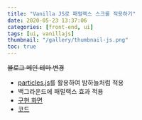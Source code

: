 ```yaml
---
title: "Vanilla JS로 패럴랙스 스크롤 적용하기"
date: 2020-05-23 13:37:06
categories: [front-end, ui]
tags: [ui, vanillajs]
thumbnail: "/gallery/thumbnail-js.png"
toc: true
---
```


<del>블로그 메인 테마 변경</dle>
* [particles.js](https://vincentgarreau.com/particles.js/)를 활용하여 밤하늘처럼 적용
* 백그라운드에 패럴랙스 효과 적용
* [구현 화면](https://recordboy.github.io/ui/parallax-scroll/)  
* [코드](https://github.com/recordboy/ui/tree/master/parallax-scroll)
